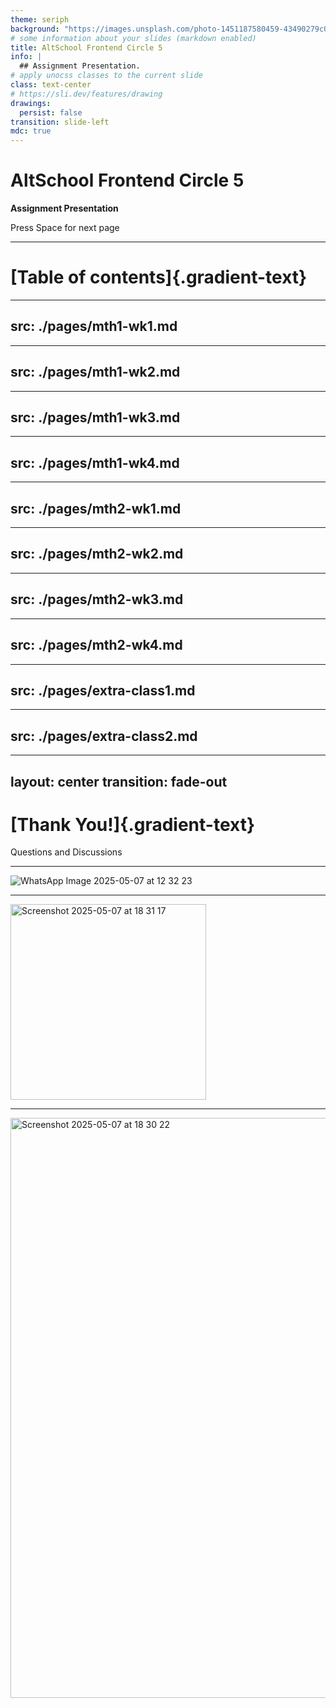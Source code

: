 ```yaml
---
theme: seriph
background: "https://images.unsplash.com/photo-1451187580459-43490279c0fa?q=80&w=1744&auto=format&fit=crop"
# some information about your slides (markdown enabled)
title: AltSchool Frontend Circle 5
info: |
  ## Assignment Presentation.
# apply unocss classes to the current slide
class: text-center
# https://sli.dev/features/drawing
drawings:
  persist: false
transition: slide-left
mdc: true
---
```


# AltSchool Frontend Circle 5

**Assignment Presentation**

<div @click="$slidev.nav.next" class="mt-12 py-1" hover:bg="white op-10">
  Press Space for next page <carbon:arrow-right />
</div>

---

# [Table of contents]{.gradient-text}

<!-- You can use the `Toc` component to generate a table of contents for your slides: -->

<Toc minDepth="1" maxDepth="1" />

<style>
    .gradient-text {
      background: linear-gradient(45deg, #4EC5D4 10%, #008080 20%);
      -webkit-background-clip: text;
      -moz-background-clip: text;
      -webkit-text-fill-color: transparent;
      -moz-text-fill-color: transparent;
      font-size: 1.5em; 
    }
   
</style>


<!-- Slides for month1 week1 -->

---
src: ./pages/mth1-wk1.md
---

<!-- Slides for month1 week2 -->

---
src: ./pages/mth1-wk2.md
---

<!-- Slides for month1 week3 -->

---
src: ./pages/mth1-wk3.md
---

<!-- Slides for month1 week4 -->

---
src: ./pages/mth1-wk4.md
---

<!-- Slides for month2 week1 -->

---
src: ./pages/mth2-wk1.md
---

<!-- Slides for month2 week2 -->

---
src: ./pages/mth2-wk2.md
---

<!-- Slides for month2 week3 -->

---
src: ./pages/mth2-wk3.md
---

<!-- Slides for month2 week4 -->

---
src: ./pages/mth2-wk4.md
---

<!-- Slides for extra class week1 -->

---
src: ./pages/extra-class1.md
---

<!-- Slides for extra class week1 -->

---
src: ./pages/extra-class2.md
---

---
layout: center
transition: fade-out
---

# [Thank You!]{.gradient-text}

Questions and Discussions

<!-- CSS styling for .gradient-text class -->
<style>
    .gradient-text {
      background: linear-gradient(45deg, #4EC5D4 10%, #008080 20%);
      -webkit-background-clip: text;
      -moz-background-clip: text;
      -webkit-text-fill-color: transparent;
      -moz-text-fill-color: transparent;
      font-size: 2em; 
    }
   
</style>

---

![WhatsApp Image 2025-05-07 at 12 32 23](https://github.com/user-attachments/assets/db714542-217e-4cff-831b-cdf4e89ccd30)

---
<img width="313" alt="Screenshot 2025-05-07 at 18 31 17" src="https://github.com/user-attachments/assets/166f3f4a-3ac3-4066-a014-54eced5482b7" />

---
<img width="928" alt="Screenshot 2025-05-07 at 18 30 22" src="https://github.com/user-attachments/assets/35a14aa9-e250-4947-aaa7-33dce06a48f4" />

